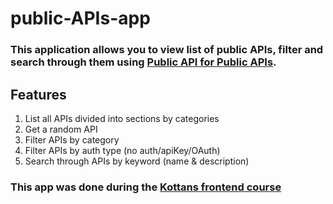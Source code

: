 # public-APIs-app

### This application allows you to view list of public APIs, filter and search through them using [Public API for Public APIs](https://github.com/davemachado/public-api).

## Features

1. List all APIs divided into sections by categories
2. Get a random API
3. Filter APIs by category
4. Filter APIs by auth type (no auth/apiKey/OAuth)
5. Search through APIs by keyword (name & description)

### This app was done during the [Kottans frontend course](https://kottans.org)
